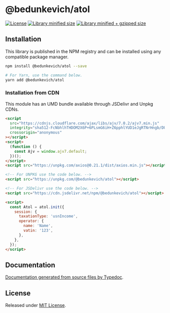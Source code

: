 # @bedunkevich/atol

[![License](https://badgen.net/github/license/Bedunkevich/atol)](./LICENSE)
[![Library minified size](https://badgen.net/bundlephobia/min/atol)](https://bundlephobia.com/result?p=@bedunkevich/atol)
[![Library minified + gzipped size](https://badgen.net/bundlephobia/minzip/atol)](https://bundlephobia.com/result?p=@bedunkevich/atol)

## Installation

This library is published in the NPM registry and can be installed using any compatible package manager.

```sh
npm install @bedunkevich/atol --save

# For Yarn, use the command below.
yarn add @bedunkevich/atol
```

### Installation from CDN

This module has an UMD bundle available through JSDelivr and Unpkg CDNs.

```html
<script
  src="https://cdnjs.cloudflare.com/ajax/libs/ajv/7.0.2/ajv7.min.js"
  integrity="sha512-FcNbhlhTHDOM2X6P+6PLsmG6iH+Z6pphlYUD1eJgRTNrHngb/DUvTYMGSd+ccaoJUVy6xto9sQjiM8KGN2mRrA=="
  crossorigin="anonymous"
></script>
<script>
  (function () {
    const Ajv = window.ajv7.default;
  })();
</script>
<script src="https://unpkg.com/axios@0.21.1/dist/axios.min.js"></script>

<!-- For UNPKG use the code below. -->
<script src="https://unpkg.com/@bedunkevich/atol"></script>

<!-- For JSDelivr use the code below. -->
<script src="https://cdn.jsdelivr.net/npm/@bedunkevich/atol"></script>

<script>
  const Atol = atol.init({
    session: {
      taxationType: 'usnIncome',
      operator: {
        name: 'Name',
        vatin: '123',
      },
    },
  });
</script>
```

## Documentation

[Documentation generated from source files by Typedoc](./docs/README.md).

## License

Released under [MIT License](./LICENSE).
